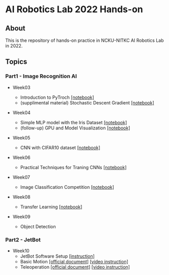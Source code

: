 # AI Robotics Lab 2022 Hands-on
## About
This is the repository of hands-on practice in NCKU-NITKC AI Robotics Lab in 2022.

## Topics
### Part1 - Image Recognition AI
- Week03
  - Introduction to PyTroch [[notebook]](https://colab.research.google.com/github/naoya1110/ai_robotics_lab_2022_hands_on/blob/main/Week03_Introduction_to_PyTorch.ipynb)
  - (supplimental material) Stochastic Descent Gradient [[notebook]](https://colab.research.google.com/github/naoya1110/ai_robotics_lab_2022_hands_on/blob/main/Week03_supplemental_PyTorch_Simple_Linear_Regression_Example.ipynb)
- Week04
  - Simple MLP model with the Iris Dataset [[notebook]](https://colab.research.google.com/github/naoya1110/ai_robotics_lab_2022_hands_on/blob/main/Week04_Simple_MLP_Model_with_the_Iris_Dataset.ipynb)
  - (follow-up) GPU and Model Visualization [[notebook]](https://colab.research.google.com/github/naoya1110/DL_Lecture_202107/blob/main/Week04_follow_up_GPU_and_Model_Visualization.ipynb)
- Week05
  - CNN with CIFAR10 dataset [[notebook]](https://colab.research.google.com/github/naoya1110/ai_robotics_lab_2022_hands_on/blob/main/Week05_Convolutional_Neural_Network_with_CIFAR10_Dataset.ipynb)

- Week06
  - Practical Techniques for Traning CNNs [[notebook]](https://colab.research.google.com/github/naoya1110/ai_robotics_lab_2022_hands_on/blob/main/Week06_Practical_Techniques_for_Training_CNNs.ipynb)

- Week07
  - Image Classification Competition [[notebook]](https://colab.research.google.com/github/naoya1110/ai_robotics_lab_2022_hands_on/blob/main/Week07_Image_Classification_Competition.ipynb)
  
 
- Week08
  - Transfer Learning [[notebook]](https://colab.research.google.com/github/naoya1110/ai_robotics_lab_2022_hands_on/blob/main/Week08_Transfer_Learning.ipynb)

- Week09
  - Object Detection

### Part2 - JetBot
- Week10
  - JetBot Software Setup [[instruction]](https://github.com/naoya1110/ai_robotics_lab_2022_hands_on/blob/main/Week10_Jetbot_Software_Setup.md)
  - Basic Motion [[official document]](https://jetbot.org/master/examples/basic_motion.html)  [[video instruction]](https://youtu.be/NOVP-gq_MQA)
  - Teleoperation [[official document]](https://jetbot.org/master/examples/teleoperation.html)  [[video instruction]](https://youtu.be/irvunnfxF1g)
